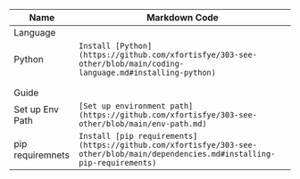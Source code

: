 | Name            | Markdown Code                                  |
| --------------- | ---------------------------------------------- | 
|Language||
|Python| `Install [Python](https://github.com/xfortisfye/303-see-other/blob/main/coding-language.md#installing-python)` |
|||
|||
|Guide||
|Set up Env Path|`[Set up environment path](https://github.com/xfortisfye/303-see-other/blob/main/env-path.md)`|
|pip requiremnets|`Install [pip requirements](https://github.com/xfortisfye/303-see-other/blob/main/dependencies.md#installing-pip-requirements)`|
